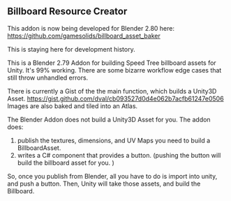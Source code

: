 Billboard Resource Creator
--------------------------

This addon is now being developed for Blender 2.80 here:
https://github.com/gamesolids/billboard_asset_baker

This is staying here for development history.


This is a Blender 2.79 Addon for building Speed Tree billboard assets for Unity.
It's 99% working. There are some bizarre workflow edge cases that still throw unhandled errors. 

There is currently a Gist of the the main function, which builds a Unity3D Asset.
https://gist.github.com/dval/cb093527d0d4e062b7acfb61247e0506
Images are also baked and tiled into an Atlas. 

The Blender Addon does not build a Unity3D Asset for you. 
The addon does:
1. publish the textures, dimensions, and UV Maps you need to build a BillboardAsset.
2. writes a C# component that provides a button. (pushing the button will build the billboard asset for you. )

So, once you publish from Blender, all you have to do is import into unity, and push a button.
Then, Unity will take those assets, and build the Billboard.


